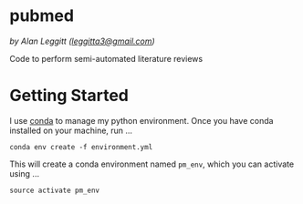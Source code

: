 # pubmed
*by Alan Leggitt (leggitta3@gmail.com)*  

Code to perform semi-automated literature reviews

# Getting Started
I use [conda](https://conda.io/docs/index.html) to manage my python environment. Once you have conda installed on your machine, run ...
```
conda env create -f environment.yml
```
This will create a conda environment named ```pm_env```, which you can activate using ...
```
source activate pm_env
```
